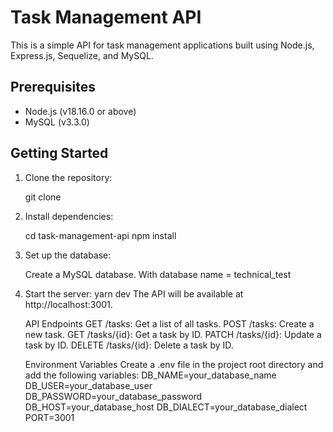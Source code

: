 # Task Management API

This is a simple API for task management applications built using Node.js, Express.js, Sequelize, and MySQL.

## Prerequisites

- Node.js (v18.16.0 or above)
- MySQL (v3.3.0)

## Getting Started

1. Clone the repository:

   git clone <repository-url>

2. Install dependencies:

   cd task-management-api
   npm install

3. Set up the database:

   Create a MySQL database.
   With database name = technical_test

4. Start the server:
   yarn dev
   The API will be available at http://localhost:3001.

   API Endpoints
   GET /tasks: Get a list of all tasks.
   POST /tasks: Create a new task.
   GET /tasks/{id}: Get a task by ID.
   PATCH /tasks/{id}: Update a task by ID.
   DELETE /tasks/{id}: Delete a task by ID.

   Environment Variables
   Create a .env file in the project root directory and add the following variables:
   DB_NAME=your_database_name
   DB_USER=your_database_user
   DB_PASSWORD=your_database_password
   DB_HOST=your_database_host
   DB_DIALECT=your_database_dialect
   PORT=3001
